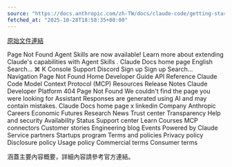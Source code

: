 ```yaml
---
source: "https://docs.anthropic.com/zh-TW/docs/claude-code/getting-started"
fetched_at: "2025-10-28T18:58:35+08:00"
---
```


[原始文件連結](https://docs.anthropic.com/zh-TW/docs/claude-code/getting-started)

Page Not Found Agent Skills are now available! Learn more about extending Claude&#x27;s capabilities with Agent Skills . Claude Docs home page English Search... ⌘ K Console Support Discord Sign up Sign up Search... Navigation Page Not Found Home Developer Guide API Reference Claude Code Model Context Protocol (MCP) Resources Release Notes Claude Developer Platform 404 Page Not Found We couldn&#x27;t find the page you were looking for Assistant Responses are generated using AI and may contain mistakes. Claude Docs home page x linkedin Company Anthropic Careers Economic Futures Research News Trust center Transparency Help and security Availability Status Support center Learn Courses MCP connectors Customer stories Engineering blog Events Powered by Claude Service partners Startups program Terms and policies Privacy policy Disclosure policy Usage policy Commercial terms Consumer terms

涵蓋主要內容概要，詳細內容請參考官方連結。

